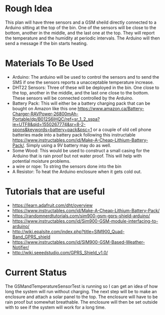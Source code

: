 # Rough Idea
This plan will have three sensors and a GSM sheild directly connected to a Arduino sitting at the top of the bin. One of the sensors will be close to the bottom, another in the middle, and the last one at the top. They will report the temperature and the humidity at periodic intervals. The Arduino will then send a message if the bin starts heating.

# Materials To Be Used
- Arduino: The arduino will be used to control the sensors and to send the SMS if one the sensors reports a unacceptable temperature increase.
- DHT22 Sensors: Three of these will be deployed in the bin. One close to the top, another in the middle, and the last one close to the bottom. These sensors will be connected controlled by the Arduino.
- Battery Pack: This will either be a battery charging pack that can be bought on Amazon like this one https://www.amazon.ca/Battery-Charger-RAVPower-26800mAh-Portable/dp/B012S6IHQC/ref=sr_1_2_sspa?ie=UTF8&qid=1550267774&sr=8-2-spons&keywords=battery+pack&psc=1 or a couple of old cell phone batteries made into a battery pack following this instructable https://www.instructables.com/id/Make-A-Cheap-Lithium-Battery-Pack/. Simply using a 9V battery may do as well.
- Some Wood: This would be used to construct a small casing for the Arduino that is rain proof but not water proof. This will help with potential moisture problems.
- a wire or rope: To string the sensors done into the bin
- A Resistor: To heat the Arduino enclosure when it gets cold out.

# Tutorials that are useful
- https://learn.adafruit.com/dht/overview
- https://www.instructables.com/id/Make-A-Cheap-Lithium-Battery-Pack/
- https://randomnerdtutorials.com/sim900-gsm-gprs-shield-arduino/
- https://www.instructables.com/id/Sim900-GSM-module-interfacing-to-arduino/
- http://wiki.epalsite.com/index.php?title=SIM900_Quad-Band_GPRS_shield
- https://www.instructables.com/id/SIM900-GSM-Based-Weather-Notifier/
- http://wiki.seeedstudio.com/GPRS_Shield_v1.0/

# Current Status
The GSMandTemperatureSensorTest is running so I can get an idea of how long the system will run without charging. The next step will be to make an enclosure and attach a solar panel to the top. The enclosure will have to be rain proof but somewhat breathable. The enclosure will then be set outside with to see if the system will work for a long time.
